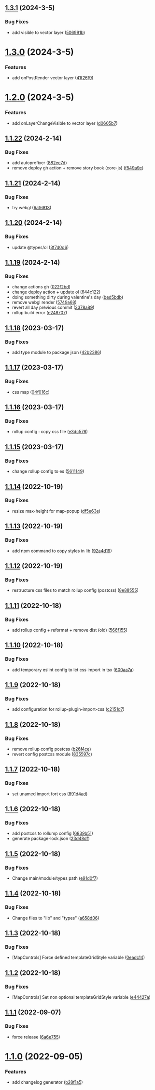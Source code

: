 ## [1.3.1](https://github.com/DaVikingCode/react-openlayers/compare/v1.3.0...v1.3.1) (2024-3-5)


### Bug Fixes

* add visible to vector layer ([506991b](https://github.com/DaVikingCode/react-openlayers/commit/506991b8f034f5dd39d4b6f9f3eabffde617ee85))

# [1.3.0](https://github.com/DaVikingCode/react-openlayers/compare/v1.2.0...v1.3.0) (2024-3-5)


### Features

* add onPostRender vector layer ([41f26f9](https://github.com/DaVikingCode/react-openlayers/commit/41f26f9560d66440a144b4f7101b013ac779a865))

# [1.2.0](https://github.com/DaVikingCode/react-openlayers/compare/v1.1.22...v1.2.0) (2024-3-5)


### Features

* add onLayerChangeVisible to vector layer ([d0605b7](https://github.com/DaVikingCode/react-openlayers/commit/d0605b7a7f7c8154f8cd58623674803d2e4c300f))

## [1.1.22](https://github.com/DaVikingCode/react-openlayers/compare/v1.1.21...v1.1.22) (2024-2-14)


### Bug Fixes

* add autoprefixer ([882ec7d](https://github.com/DaVikingCode/react-openlayers/commit/882ec7d5cefedb0d195caf3f83e2c9723d75c93e))
* remove deploy gh action + remove story book (core-js) ([f549a9c](https://github.com/DaVikingCode/react-openlayers/commit/f549a9cccab5be87e4b5d33f02968d1d2b585f7f))

## [1.1.21](https://github.com/DaVikingCode/react-openlayers/compare/v1.1.20...v1.1.21) (2024-2-14)


### Bug Fixes

* try webgl ([6a16813](https://github.com/DaVikingCode/react-openlayers/commit/6a168134d89559a18ed50c94b5d8142ba6dad8b4))

## [1.1.20](https://github.com/DaVikingCode/react-openlayers/compare/v1.1.19...v1.1.20) (2024-2-14)


### Bug Fixes

* update @types/ol ([3f7d0d6](https://github.com/DaVikingCode/react-openlayers/commit/3f7d0d6b46aa92f8da6f8fe5aee71118e24d2f9a))

## [1.1.19](https://github.com/DaVikingCode/react-openlayers/compare/v1.1.18...v1.1.19) (2024-2-14)


### Bug Fixes

* change actions gh ([022f2bd](https://github.com/DaVikingCode/react-openlayers/commit/022f2bd99e56cf2444d835a394d539189892cdb3))
* change deploy action + update ol ([644c122](https://github.com/DaVikingCode/react-openlayers/commit/644c122f60b86f38f6cb0b598d0f5719ee5d50ac))
* doing something dirty during valentine's day ([bed5bdb](https://github.com/DaVikingCode/react-openlayers/commit/bed5bdb2c6aa47e46313c36684e02e4579505fed))
* remove webgl render ([5749a68](https://github.com/DaVikingCode/react-openlayers/commit/5749a6877bab34a9d8e160a57e0851c1effd5fb6))
* revert all day previous commit ([3378a89](https://github.com/DaVikingCode/react-openlayers/commit/3378a896a502799a03ab3d1cf7e347d3df27fb5e))
* rollup build error ([e248707](https://github.com/DaVikingCode/react-openlayers/commit/e24870712ee33203efa5097485d3a976285ed6a1))

## [1.1.18](https://github.com/DaVikingCode/react-openlayers/compare/v1.1.17...v1.1.18) (2023-03-17)


### Bug Fixes

* add type module to package json ([42b2386](https://github.com/DaVikingCode/react-openlayers/commit/42b238661c389d3ef46138fc0c5775d9932418d6))

## [1.1.17](https://github.com/DaVikingCode/react-openlayers/compare/v1.1.16...v1.1.17) (2023-03-17)


### Bug Fixes

* css map ([04f016c](https://github.com/DaVikingCode/react-openlayers/commit/04f016ced55f544f1c6e5369c2c0154319623def))

## [1.1.16](https://github.com/DaVikingCode/react-openlayers/compare/v1.1.15...v1.1.16) (2023-03-17)


### Bug Fixes

* rollup config : copy css file ([e3dc576](https://github.com/DaVikingCode/react-openlayers/commit/e3dc576cadc089a88ecee7ae288897fea4137e4d))

## [1.1.15](https://github.com/DaVikingCode/react-openlayers/compare/v1.1.14...v1.1.15) (2023-03-17)


### Bug Fixes

* change rollup config to es ([5611149](https://github.com/DaVikingCode/react-openlayers/commit/5611149e84c80a645654847787efc4923b3a0615))

## [1.1.14](https://github.com/DaVikingCode/react-openlayers/compare/v1.1.13...v1.1.14) (2022-10-19)


### Bug Fixes

* resize max-height for map-popup ([df5e63e](https://github.com/DaVikingCode/react-openlayers/commit/df5e63e71af17e8a73cbfc6763a61dc4c96e957f))

## [1.1.13](https://github.com/DaVikingCode/react-openlayers/compare/v1.1.12...v1.1.13) (2022-10-19)


### Bug Fixes

* add npm command to copy styles in lib ([92a4d19](https://github.com/DaVikingCode/react-openlayers/commit/92a4d19b6cffd5571e802c6e645998dd49d26a1d))

## [1.1.12](https://github.com/DaVikingCode/react-openlayers/compare/v1.1.11...v1.1.12) (2022-10-19)


### Bug Fixes

* restructure css files to match rollup config (postcss) ([8e88555](https://github.com/DaVikingCode/react-openlayers/commit/8e88555b3ae3d4e887af8bf9570a7677eb104342))

## [1.1.11](https://github.com/DaVikingCode/react-openlayers/compare/v1.1.10...v1.1.11) (2022-10-18)


### Bug Fixes

* add rollup config + reformat + remove dist (old) ([566f155](https://github.com/DaVikingCode/react-openlayers/commit/566f155623b3b92939d741865955d6e244036cbf))

## [1.1.10](https://github.com/DaVikingCode/react-openlayers/compare/v1.1.9...v1.1.10) (2022-10-18)


### Bug Fixes

* add temporary eslint config to let css import in tsx ([600aa7a](https://github.com/DaVikingCode/react-openlayers/commit/600aa7afb2399cb9109f07289a55c58791845c21))

## [1.1.9](https://github.com/DaVikingCode/react-openlayers/compare/v1.1.8...v1.1.9) (2022-10-18)


### Bug Fixes

* add configuration for rollup-plugin-import-css ([c2151d7](https://github.com/DaVikingCode/react-openlayers/commit/c2151d7e73000955c37ba38873c4bb41d23e351d))

## [1.1.8](https://github.com/DaVikingCode/react-openlayers/compare/v1.1.7...v1.1.8) (2022-10-18)


### Bug Fixes

* remove rollup config postcss ([b26f4ce](https://github.com/DaVikingCode/react-openlayers/commit/b26f4ceb4ee685d15f9a7eaa180c5285672501a0))
* revert config postcss module ([835597c](https://github.com/DaVikingCode/react-openlayers/commit/835597c9cf4e319bb96c7bd429732e54120d0d2e))

## [1.1.7](https://github.com/DaVikingCode/react-openlayers/compare/v1.1.6...v1.1.7) (2022-10-18)


### Bug Fixes

* set unamed import fort css ([891d4ad](https://github.com/DaVikingCode/react-openlayers/commit/891d4ad5c76a6bdbd348e4ef95a1b76c5e4937bd))

## [1.1.6](https://github.com/DaVikingCode/react-openlayers/compare/v1.1.5...v1.1.6) (2022-10-18)


### Bug Fixes

* add postcss to rollump config ([6839b51](https://github.com/DaVikingCode/react-openlayers/commit/6839b517d60d5ac8fb48bb502a2d26e5fdf97c0b))
* generate package-lock.json ([23d48df](https://github.com/DaVikingCode/react-openlayers/commit/23d48dfe4939f4346d50364bd20a9292e7221c2f))

## [1.1.5](https://github.com/DaVikingCode/react-openlayers/compare/v1.1.4...v1.1.5) (2022-10-18)


### Bug Fixes

* Change main/module/types path ([e91d0f7](https://github.com/DaVikingCode/react-openlayers/commit/e91d0f792f588e5ab82801fc2f40dfefa8453bb1))

## [1.1.4](https://github.com/DaVikingCode/react-openlayers/compare/v1.1.3...v1.1.4) (2022-10-18)


### Bug Fixes

* Change files to "lib" and "types" ([a658d06](https://github.com/DaVikingCode/react-openlayers/commit/a658d06d0369fbc838dbb9f67e2b9956b020de12))

## [1.1.3](https://github.com/DaVikingCode/react-openlayers/compare/v1.1.2...v1.1.3) (2022-10-18)


### Bug Fixes

* [MapControls] Force defined templateGridStyle variable ([0eadc14](https://github.com/DaVikingCode/react-openlayers/commit/0eadc1487f17218270c1cee436f7a3b15e6a2eae))

## [1.1.2](https://github.com/DaVikingCode/react-openlayers/compare/v1.1.1...v1.1.2) (2022-10-18)


### Bug Fixes

* [MapControls] Set non optional templateGridStyle variable ([e44427a](https://github.com/DaVikingCode/react-openlayers/commit/e44427a22ff93f86aa92987ebc1b2c54eb4d7794))

## [1.1.1](https://github.com/DaVikingCode/react-openlayers/compare/v1.1.0...v1.1.1) (2022-09-07)


### Bug Fixes

* force release ([6a6e755](https://github.com/DaVikingCode/react-openlayers/commit/6a6e755dcf010f62e8eec0862449e4566a858600))

# [1.1.0](https://github.com/DaVikingCode/react-openlayers/compare/v1.0.0...v1.1.0) (2022-09-05)


### Features

* add changelog generator ([b28f1a5](https://github.com/DaVikingCode/react-openlayers/commit/b28f1a5dcdac53a751b2ca75298de8d4308b6f28))
